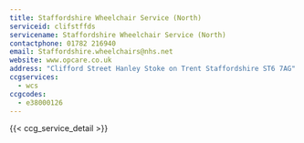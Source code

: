 ```yaml
---
title: Staffordshire Wheelchair Service (North)
serviceid: clifstffds
servicename: Staffordshire Wheelchair Service (North)
contactphone: 01782 216940
email: Staffordshire.wheelchairs@nhs.net
website: www.opcare.co.uk
address: "Clifford Street Hanley Stoke on Trent Staffordshire ST6 7AG"
ccgservices:
  - wcs
ccgcodes:
  - e38000126
---
```


{{< ccg_service_detail >}}
